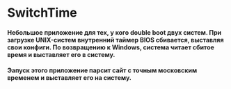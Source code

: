 # SwitchTime
<h4>Небольшое приложение для тех, у кого double boot двух систем. При загрузке UNIX-систем внутренний таймер BIOS сбивается, выставляя свои конфиги. По возвращению к Windows, система читает сбитое время и выставляет его в систему.</h4>
<h4>Эапуск этого приложение парсит сайт с точным московским временем и выставляет его на систему.</h4>
